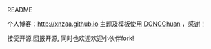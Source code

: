 README

个人博客：<http://xnzaa.github.io>
主题及模板使用 [DONGChuan](http://dongchuan.github.io) ，感谢！

接受开源,回报开源,
同时也欢迎欢迎小伙伴fork!
